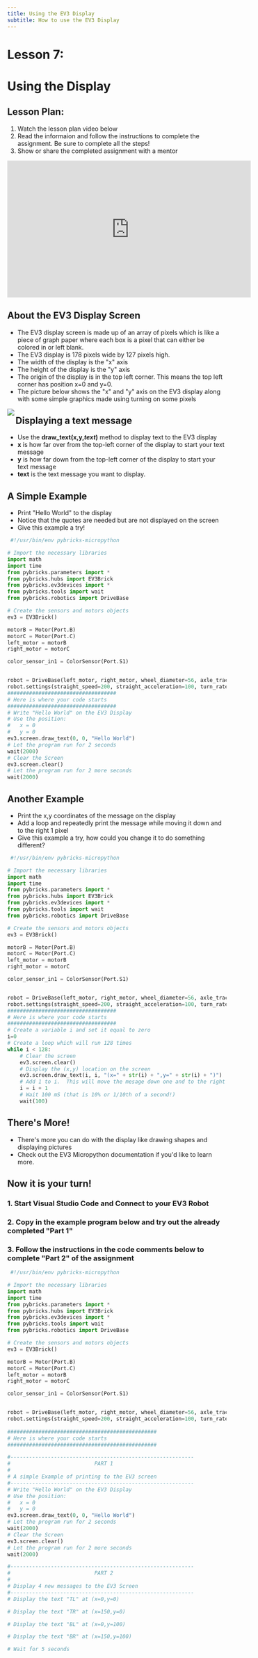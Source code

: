 ```yaml
---
title: Using the EV3 Display 
subtitle: How to use the EV3 Display
---
```


# Lesson 7:
# Using the Display

## Lesson Plan:
1. Watch the lesson plan video below
2. Read the informaion and follow the instructions to complete the assignment.  Be sure to complete all the steps!
3. Show or share the completed assignment with a mentor

<p align="center">
<iframe width="560" height="315" src="https://www.youtube.com/embed/SJ3Bmar40Kg" title="YouTube video player" frameborder="0" allow="accelerometer; autoplay; clipboard-write; encrypted-media; gyroscope; picture-in-picture" allowfullscreen></iframe>
</p>

## About the EV3 Display Screen
 - The EV3 display screen is made up of an array of pixels which is like a piece of graph paper where each box is a pixel that can either be colored in or left blank.
 - The EV3 display is 178 pixels wide by 127 pixels high.
 - The width of the display is the "x" axis
 - The height of the display is the "y" axis
 - The origin of the display is in the top left corner.  This means the top left corner has position x=0 and y=0.
 - The picture below shows the "x" and "y" axis on the EV3 display along with some simple graphics made using turning on some pixels

<p align="center">
<IMG ALIGN="LEFT" SRC="https://fssfll.github.io/fssfll/ev3/lessons/display/display.jpg">
 </P>
 
## Displaying a text message
 - Use the **draw_text(x,y,*text*)** method to display text to the EV3 display
 - **x** is how far over from the top-left corner of the display to start your text message
 - **y** is how far down from the top-left corner of the display to start your text message
 - **text** is the text message you want to display.

## A Simple Example
 - Print "Hello World" to the display
 - Notice that the quotes are needed but are not displayed on the screen
 - Give this example a try!

```python
 #!/usr/bin/env pybricks-micropython

# Import the necessary libraries
import math
import time
from pybricks.parameters import *
from pybricks.hubs import EV3Brick
from pybricks.ev3devices import *
from pybricks.tools import wait
from pybricks.robotics import DriveBase

# Create the sensors and motors objects
ev3 = EV3Brick()

motorB = Motor(Port.B)
motorC = Motor(Port.C)
left_motor = motorB
right_motor = motorC

color_sensor_in1 = ColorSensor(Port.S1)


robot = DriveBase(left_motor, right_motor, wheel_diameter=56, axle_track=89)
robot.settings(straight_speed=200, straight_acceleration=100, turn_rate=100, turn_acceleration=100)
###################################
# Here is where your code starts
###################################
# Write "Hello World" on the EV3 Display
# Use the position:
#   x = 0
#   y = 0
ev3.screen.draw_text(0, 0, "Hello World")
# Let the program run for 2 seconds
wait(2000)
# Clear the Screen
ev3.screen.clear()
# Let the program run for 2 more seconds
wait(2000)
```

## Another Example
 - Print the x,y coordinates of the message on the display
 - Add a loop and repeatedly print the message while moving it down and to the right 1 pixel
 - Give this example a try, how could you change it to do something different?

```python
 #!/usr/bin/env pybricks-micropython

# Import the necessary libraries
import math
import time
from pybricks.parameters import *
from pybricks.hubs import EV3Brick
from pybricks.ev3devices import *
from pybricks.tools import wait
from pybricks.robotics import DriveBase

# Create the sensors and motors objects
ev3 = EV3Brick()

motorB = Motor(Port.B)
motorC = Motor(Port.C)
left_motor = motorB
right_motor = motorC

color_sensor_in1 = ColorSensor(Port.S1)


robot = DriveBase(left_motor, right_motor, wheel_diameter=56, axle_track=89)
robot.settings(straight_speed=200, straight_acceleration=100, turn_rate=100, turn_acceleration=100)
###################################
# Here is where your code starts
###################################
# Create a variable i and set it equal to zero
i=0
# Create a loop which will run 128 times
while i < 128:
    # Clear the screen
    ev3.screen.clear()
    # Display the (x,y) location on the screen
    ev3.screen.draw_text(i, i, "(x=" + str(i) + ",y=" + str(i) + ")")
    # Add 1 to i.  This will move the mesage down one and to the right one
    i = i + 1
    # Wait 100 mS (that is 10% or 1/10th of a second!)
    wait(100)
```

## There's More!
 - There's more you can do with the display like drawing shapes and displaying pictures
 - Check out the EV3 Micropython documentation if you'd like to learn more.

## Now it is your turn!

### 1. Start Visual Studio Code and Connect to your EV3 Robot

### 2. Copy in the example program below and try out the already completed "Part 1"

### 3. Follow the instructions in the code comments below to complete "Part 2" of the assignment

```python
 #!/usr/bin/env pybricks-micropython

# Import the necessary libraries
import math
import time
from pybricks.parameters import *
from pybricks.hubs import EV3Brick
from pybricks.ev3devices import *
from pybricks.tools import wait
from pybricks.robotics import DriveBase

# Create the sensors and motors objects
ev3 = EV3Brick()

motorB = Motor(Port.B)
motorC = Motor(Port.C)
left_motor = motorB
right_motor = motorC

color_sensor_in1 = ColorSensor(Port.S1)


robot = DriveBase(left_motor, right_motor, wheel_diameter=56, axle_track=89)
robot.settings(straight_speed=200, straight_acceleration=100, turn_rate=100, turn_acceleration=100)
 
################################################
# Here is where your code starts
################################################

#-----------------------------------------------------------
#                           PART 1
#
# A simple Example of printing to the EV3 screen
#-----------------------------------------------------------
# Write "Hello World" on the EV3 Display
# Use the position:
#   x = 0
#   y = 0
ev3.screen.draw_text(0, 0, "Hello World")
# Let the program run for 2 seconds
wait(2000)
# Clear the Screen
ev3.screen.clear()
# Let the program run for 2 more seconds
wait(2000)

#-----------------------------------------------------------
#                           PART 2
#
# Display 4 new messages to the EV3 Screen
#-----------------------------------------------------------
# Display the text "TL" at (x=0,y=0)

# Display the text "TR" at (x=150,y=0)

# Display the text "BL" at (x=0,y=100)

# Display the text "BR" at (x=150,y=100)

# Wait for 5 seconds

```

